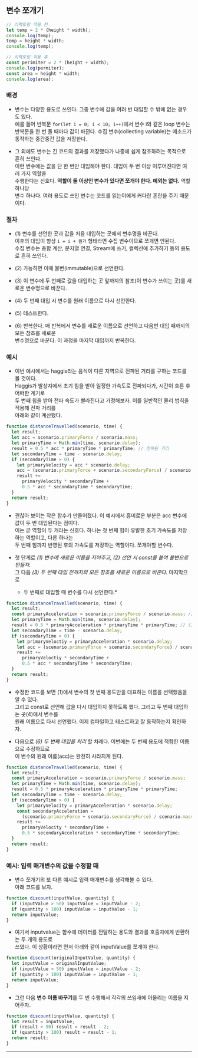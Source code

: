 ## 변수 쪼개기

```js
// 리팩토링 적용 전
let temp = 2 * (height * width);
console.log(temp);
temp = height * width;
console.log(temp);

// 리팩토링 적용 후
const perimiter = 2 * (height + width);
console.log(permiter);
const area = height * width;
console.log(area);
```

### 배경

- 변수는 다양한 용도로 쓰인다. 그중 변수에 값을 여러 번 대입할 수 밖에 없는 경우도 있다.  
  예를 들어 반복문 `for(let i = 0; i < 10; i++)`에서 변수 i와 같은 loop 변수는  
  반복문을 한 번 돌 때마다 값이 바뀐다. 수집 변수(collecting variable)는 메소드가  
  동작하는 중간중간 값을 저장한다.

- 그 외에도 변수는 긴 코드의 결과를 저장했다가 나중에 쉽게 참조하려는 목적으로 흔히 쓰인다.  
  이런 변수에는 값을 단 한 번만 대입해야 한다. 대입이 두 번 이상 이루어진다면 여러 가지 역할을  
  수행한다는 신호다. **역할이 둘 이상인 변수가 있다면 쪼개야 한다. 예외는 없다.** 역할 하나당  
  변수 하나다. 여러 용도로 쓰인 변수는 코드를 읽는이에게 커다란 혼란을 주기 때문이다.

### 절차

- (1) 변수를 선언한 곳과 값을 처음 대입하는 곳에서 변수명을 바꾼다.  
  이후의 대입이 항상 `i = i + 뭔가` 형태라면 수집 변수이므로 쪼개면 안된다.  
  수집 변수는 총합 계산, 문자열 연결, Stream에 쓰기, 컬렉션에 추가하기 등의 용도로 흔히 쓰인다.

- (2) 가능하면 이때 불변(immutable)으로 선언한다.

- (3) 이 변수에 두 번째로 값을 대입하는 곳 앞까지의 참조(이 변수가 쓰이는 곳)를 새로운 변수명으로 바꾼다.

- (4) 두 번째 대입 시 변수를 원래 이름으로 다시 선언한다.

- (5) 테스트한다.

- (6) 반복한다. 매 반복에서 변수를 새로운 이름으로 선언하고 다음번 대입 때까지의 모든 참조를 새로운  
  변수명으로 바꾼다. 이 과정을 마지막 대입까지 반복한다.

### 예시

- 이번 예시에서는 haggis라는 음식이 다른 지역으로 전파된 거리를 구하는 코드를 볼 것이다.  
  Haggis가 발상지에서 초기 힘을 받아 일정한 가속도로 전파되다가, 시간이 흐른 후 어떠한 계기로  
  두 번째 힘을 받아 전파 속도가 빨라진다고 가정해보자. 이를 일반적인 물리 법칙을 적용해 전파 거리를  
  아래와 같이 계산했다.

```js
function distanceTravelled(scenario, time) {
  let result;
  let acc = scenario.primaryForce / scenario.mass;
  let primaryTime = Math.min(time, scenario.delay);
  result = 0.5 * acc * primaryTime * primaryTime; // 전파된 거리
  let secondaryTime = time - scenario.delay;
  if (secondaryTime > 0) {
    let primaryVelocity = acc * scenario.delay;
    acc = (scenario.primaryForce + scenario.secondaryForce) / scenario.mass;
    result +=
      primaryVelocity * secondaryTime +
      0.5 * acc * secondaryTime * secondaryTime;
  }
  return result;
}
```

- 괜찮아 보이는 작은 함수가 만들어졌다. 이 예시에서 흥미로운 부분은 acc 변수에 값이 두 번 대입된다는 점이다.  
  이는 곧 역할이 두 개라는 신호다. 하나는 첫 번째 힘이 유발한 초기 가속도를 저장하는 역할이고, 다른 하나는  
  두 번째 힘까지 반영된 후의 가속도를 저장하는 역할이다. 쪼개야할 변수다.

- 첫 단계로 _(1) 변수에 새로운 이름을 지어주고, (2) 선언 시 const를 붙여 불변으로 만들자._  
  그 다음 _(3) 두 번째 대입 전까지의 모든 참조를 새로운 이름으로 바꾼다._ 마지막으로
  - 두 번째로 대입할 때 변수를 다시 선언한다.\*

```js
function distanceTravelled(scenario, time) {
  let result;
  const primaryAcceleration = scenario.primaryForce / scenario.mass; // (1), (2)
  let primaryTime = Math.min(time, scenario.delay);
  result = 0.5 * primaryAcceleration * primaryTime * primaryTime; // (3)
  let secondaryTime = time - scenario.delay;
  if (secondaryTime > 0) {
    let primaryVeloctiy = primaryAcceleration * scenario.delay;
    let acc = (scenario.primaryForce + scenario.secondaryForce) / scenario.mass; // (4)
    result +=
      primaryVeloctiy * secondaryTime +
      0.5 * acc * secondaryTime * secondaryTime;
  }
  return result;
}
```

- 수정한 코드를 보면 (1)에서 변수의 첫 번째 용도만을 대표하는 이름을 선택했음을 알 수 있다.  
  그리고 const로 선언해 값을 다시 대입하지 못하도록 했다. 그리고 두 번째 대입하는 곳(4)에서 변수를  
  원래 이름으로 다시 선언했다. 이제 컴파일하고 테스트하고 잘 동작하는지 확인하자.

- 다음으로 _(6) 두 번째 대입을 처리_ 할 차례다. 이번에는 두 번째 용도에 적함한 이름으로 수정하므로  
  이 변수의 원래 이름(acc)는 완전히 사라지게 된다.

```js
function distanceTravelled(scenario, time) {
  let result;
  const primaryAcceleration = scenario.primaryForce / scenario.mass;
  let primaryTime = Math.min(time, scenario.delay);
  result = 0.5 * primaryAcceleration * primaryTime * primaryTime;
  let secondaryTime = time - scenario.delay;
  if (secondaryTime > 0) {
    let primaryVelocity = primaryAcceleration * scenario.delay;
    const secondaryAcceleration =
      (scenario.primaryForce + scenario.secondaryForce) / scenario.mass;
    result +=
      primaryVelocity * secondaryTime +
      0.5 * secondaryAcceleration * secondaryTime * secondaryTime;
  }
  return result;
}
```

### 예시: 입력 매개변수의 값을 수정할 때

- 변수 쪼개기의 또 다른 예시로 입력 매개변수를 생각해볼 수 있다.  
  아래 코드를 보자.

```js
function discount(inputValue, quantity) {
  if (inputValue > 50) inputValue = inputValue - 2;
  if (quantity > 100) inputValue = inputValue - 1;
  return inputValue;
}
```

- 여기서 inputvalue는 함수에 데이터를 전달하는 용도와 결과를 호출자에게 반환하는 두 개의 용도로  
  쓰였다. 이 상황이라면 먼저 아래와 같이 inputValue를 쪼개야 한다.

```js
function discount(originalInputValue, quantity) {
  let inputValue = originalInputValue;
  if (inputValue > 50) inputValue = inputValue - 2;
  if (quantity > 100) inputValue = inputValue - 1;
  return inputValue;
}
```

- 그런 다음 **변수 이름 바꾸기**를 두 번 수행해서 각각의 쓰임새에 어울리는 이름을 지어주자.

```js
function discount(inputValue, quantity) {
  let result = inputValue;
  if (result > 50) result = result - 2;
  if (quantity > 100) result = result - 1;
  return result;
}
```

<hr/>
